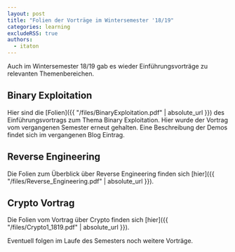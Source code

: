 ```yaml
---
layout: post
title: "Folien der Vorträge im Wintersemester '18/19"
categories: learning
excludeRSS: true
authors:
  - itaton
---
```


Auch im Wintersemester 18/19 gab es wieder Einführungsvorträge zu relevanten Themenbereichen.

## Binary Exploitation
Hier sind die [Folien]({{ "/files/BinaryExploitation.pdf" | absolute_url }}) des Einführungsvortrags zum Thema Binary Exploitation. Hier wurde der Vortrag vom vergangenen Semester erneut gehalten.
Eine Beschreibung der Demos findet sich im vergangenen Blog Eintrag.

## Reverse Engineering
Die Folien zum Überblick über Reverse Engineering finden sich [hier]({{ "/files/Reverse_Engineering.pdf" | absolute_url }}).

## Crypto Vortrag
Die Folien vom Vortrag über Crypto finden sich [hier]({{ "/files/Crypto1_1819.pdf" | absolute_url }}).

Eventuell folgen im Laufe des Semesters noch weitere Vorträge.
